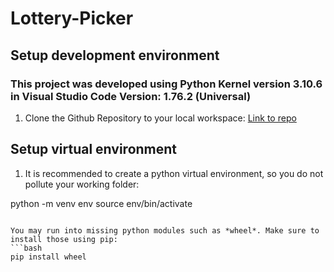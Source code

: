 # Lottery-Picker

## Setup development environment

### This project was developed using Python Kernel version 3.10.6 in Visual Studio Code Version: 1.76.2 (Universal)

1. Clone the Github Repository to your local workspace: [Link to repo](https://github.com/Mikdown/Lottery-Picker) 

## Setup virtual environment

1. It is recommended to create a python virtual environment, so you do not pollute your working folder:

python -m venv env
source env/bin/activate
```

You may run into missing python modules such as *wheel*. Make sure to install those using pip:
```bash
pip install wheel
